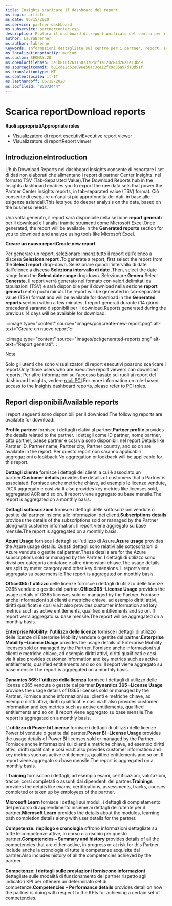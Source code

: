 ```yaml
---
title: Insights scaricare il dashboard del report.
ms.topic: article
ms.date: 06/15/2020
ms.service: partner-dashboard
ms.subservice: partnercenter-csp
description: Esplora il dashboard di report unificato del centro per i partner.
author: LauraBrenner
ms.author: labrenne
Keywords: Informazioni dettagliate sul centro per i partner, report, scaricare report
ms.localizationpriority: medium
ms.custom: SEOMAY.20
ms.openlocfilehash: 3e1b816f2611507370dcf1a120c84d26a1e13bd9
ms.sourcegitcommit: b81cde2d62e096e58ac3ce12fc9c35a97d10d51f
ms.translationtype: MT
ms.contentlocale: it-IT
ms.lasthandoff: 06/18/2020
ms.locfileid: "85072444"
---
```

# <a name="download-reports"></a><span data-ttu-id="cb48f-104">Scarica report</span><span class="sxs-lookup"><span data-stu-id="cb48f-104">Download reports</span></span>

<span data-ttu-id="cb48f-105">**Ruoli appropriati**</span><span class="sxs-lookup"><span data-stu-id="cb48f-105">**Appropriate roles**</span></span>
- <span data-ttu-id="cb48f-106">Visualizzatore di report esecutivi</span><span class="sxs-lookup"><span data-stu-id="cb48f-106">Executive report viewer</span></span>
- <span data-ttu-id="cb48f-107">Visualizzatore di report</span><span class="sxs-lookup"><span data-stu-id="cb48f-107">Report viewer</span></span>

## <a name="introduction"></a><span data-ttu-id="cb48f-108">Introduzione</span><span class="sxs-lookup"><span data-stu-id="cb48f-108">Introduction</span></span>

<span data-ttu-id="cb48f-109">L'hub Download Reports nel dashboard Insights consente di esportare i set di dati non elaborati che alimentano i report di partner Center Insights, nel formato TSV (Tab-Separated Value).</span><span class="sxs-lookup"><span data-stu-id="cb48f-109">The Download Reports hub in the Insights dashboard enables you to export the raw data sets that power the Partner Center Insights reports, in tab-separated value (TSV) format.</span></span> <span data-ttu-id="cb48f-110">Ciò consente di eseguire un'analisi più approfondita dei dati, in base alle esigenze aziendali.</span><span class="sxs-lookup"><span data-stu-id="cb48f-110">This lets you do deeper analysis on the data, based on the business needs.</span></span>

<span data-ttu-id="cb48f-111">Una volta generato, il report sarà disponibile nella sezione **report generati** per il download e l'analisi tramite strumenti come Microsoft Excel.</span><span class="sxs-lookup"><span data-stu-id="cb48f-111">Once generated, the report  will be available in the **Generated reports** section for you to download and analyze using tools like Microsoft Excel.</span></span>

<span data-ttu-id="cb48f-112">**Creare un nuovo report**</span><span class="sxs-lookup"><span data-stu-id="cb48f-112">**Create new report**</span></span>

<span data-ttu-id="cb48f-113">Per generare un report, selezionare innanzitutto il report dall'elenco a discesa **Seleziona report** .</span><span class="sxs-lookup"><span data-stu-id="cb48f-113">To generate a report, first select the report from the **Select report** drop-down.</span></span> <span data-ttu-id="cb48f-114">Selezionare quindi l'intervallo di date dall'elenco a discesa **Seleziona intervallo di date** .</span><span class="sxs-lookup"><span data-stu-id="cb48f-114">Then, select the date range from the **Select date range** dropdown.</span></span> <span data-ttu-id="cb48f-115">Selezionare **Genera**.</span><span class="sxs-lookup"><span data-stu-id="cb48f-115">Select **Generate**.</span></span> <span data-ttu-id="cb48f-116">Il report verrà generato nel formato con valori delimitati da tabulazioni (TSV) e sarà disponibile per il download nella sezione **report generati** entro pochi minuti.</span><span class="sxs-lookup"><span data-stu-id="cb48f-116">The report will be generated in tab-separated value (TSV) format and will be available for download in the **Generated reports** section within a few minutes.</span></span> <span data-ttu-id="cb48f-117">I report generati durante i 14 giorni precedenti saranno disponibili per il download.</span><span class="sxs-lookup"><span data-stu-id="cb48f-117">Reports generated during the previous 14 days will be available for download.</span></span>

:::image type="content" source="images/pci/create-new-report.png" alt-text="Creare un nuovo report":::

:::image type="content" source="images/pci/generated-reports.png" alt-text="Report generati":::

>[!NOTE] 
><span data-ttu-id="cb48f-120">Solo gli utenti che sono visualizzatori di report esecutivi possono scaricare i report.</span><span class="sxs-lookup"><span data-stu-id="cb48f-120">Only those users who are executive report viewers can download reports.</span></span> <span data-ttu-id="cb48f-121">Per altre informazioni sull'accesso basato sui ruoli ai report del dashboard Insights, vedere [ruoli PCI](pci-roles.md).</span><span class="sxs-lookup"><span data-stu-id="cb48f-121">For more information on role-based access to the Insights dashboard reports, please refer to [PCI roles](pci-roles.md).</span></span> 

## <a name="available-reports"></a><span data-ttu-id="cb48f-122">Report disponibili</span><span class="sxs-lookup"><span data-stu-id="cb48f-122">Available reports</span></span>

<span data-ttu-id="cb48f-123">I report seguenti sono disponibili per il download:</span><span class="sxs-lookup"><span data-stu-id="cb48f-123">The following reports are available for download:</span></span>

<span data-ttu-id="cb48f-124">**Profilo partner** fornisce i dettagli relativi al partner.</span><span class="sxs-lookup"><span data-stu-id="cb48f-124">**Partner profile** provides the details related to the partner.</span></span> <span data-ttu-id="cb48f-125">I dettagli come ID partner, nome partner, città partner, paese partner e così via sono disponibili nel report.</span><span class="sxs-lookup"><span data-stu-id="cb48f-125">Details like Partner ID, Partner name, Partner city, Partner country, and so on are available in the report.</span></span> <span data-ttu-id="cb48f-126">Per questo report non saranno applicabili aggregazioni o lookback.</span><span class="sxs-lookup"><span data-stu-id="cb48f-126">No aggregation or lookback will be applicable for this report.</span></span>

<span data-ttu-id="cb48f-127">**Dettagli cliente** fornisce i dettagli dei clienti a cui è associato un partner.</span><span class="sxs-lookup"><span data-stu-id="cb48f-127">**Customer details** provides the details of customers that a Partner is associated.</span></span> <span data-ttu-id="cb48f-128">Fornisce anche metriche chiave, ad esempio le licenze vendute, l'ACR aggregato e così via.</span><span class="sxs-lookup"><span data-stu-id="cb48f-128">It also provides key metrics like licenses sold, aggregated ACR and so on.</span></span> <span data-ttu-id="cb48f-129">Il report viene aggregato su base mensile.</span><span class="sxs-lookup"><span data-stu-id="cb48f-129">The report is aggregated on a monthly basis.</span></span>

<span data-ttu-id="cb48f-130">**Dettagli sottoscrizioni** fornisce i dettagli delle sottoscrizioni vendute o gestite dal partner insieme alle informazioni dei clienti.</span><span class="sxs-lookup"><span data-stu-id="cb48f-130">**Subscriptions details** provides the details of the subscriptions sold or managed by the Partner along with customer information.</span></span> <span data-ttu-id="cb48f-131">Il report viene aggregato su base mensile.</span><span class="sxs-lookup"><span data-stu-id="cb48f-131">The report is aggregated on a monthly basis.</span></span>

<span data-ttu-id="cb48f-132">**Azure Usage** fornisce i dettagli sull'utilizzo di Azure.</span><span class="sxs-lookup"><span data-stu-id="cb48f-132">**Azure usage** provides the Azure usage details.</span></span> <span data-ttu-id="cb48f-133">Questi dettagli sono relativi alle sottoscrizioni di Azure vendute o gestite dal partner.</span><span class="sxs-lookup"><span data-stu-id="cb48f-133">These details are for the Azure subscriptions sold or managed by the Partner.</span></span> <span data-ttu-id="cb48f-134">I dettagli di utilizzo sono divisi per categoria contatore e altre dimensioni chiave.</span><span class="sxs-lookup"><span data-stu-id="cb48f-134">The usage details are split by meter category and other key dimensions.</span></span> <span data-ttu-id="cb48f-135">Il report viene aggregato su base mensile.</span><span class="sxs-lookup"><span data-stu-id="cb48f-135">The report is aggregated on monthly basis.</span></span>

<span data-ttu-id="cb48f-136">**Office365: l'utilizzo** delle licenze fornisce i dettagli di utilizzo delle licenze O365 vendute o gestite dal partner.</span><span class="sxs-lookup"><span data-stu-id="cb48f-136">**Office365 -License Usage** provides the usage details of O365 licenses sold or managed by the Partner.</span></span> <span data-ttu-id="cb48f-137">Fornisce anche informazioni sui clienti e metriche chiave, ad esempio diritti attivi, diritti qualificati e così via.</span><span class="sxs-lookup"><span data-stu-id="cb48f-137">It also provides customer information and key metrics such as active entitlements, qualified entitlements and so on.</span></span> <span data-ttu-id="cb48f-138">Il report verrà aggregato su base mensile.</span><span class="sxs-lookup"><span data-stu-id="cb48f-138">The report will be aggregated on a monthly basis.</span></span>

<span data-ttu-id="cb48f-139">**Enterprise Mobility: l'utilizzo delle licenze** fornisce i dettagli di utilizzo delle licenze di Enterprise Mobility vendute o gestite dal partner.</span><span class="sxs-lookup"><span data-stu-id="cb48f-139">**Enterprise Mobility –License Usage**  provides the usage details of Enterprise Mobility licenses sold or managed by the Partner.</span></span> <span data-ttu-id="cb48f-140">Fornisce anche informazioni sui clienti e metriche chiave, ad esempio diritti attivi, diritti qualificati e così via.</span><span class="sxs-lookup"><span data-stu-id="cb48f-140">It also provides customer information and key metrics such as active entitlements, qualified entitlements and so on.</span></span> <span data-ttu-id="cb48f-141">Il report viene aggregato su base mensile.</span><span class="sxs-lookup"><span data-stu-id="cb48f-141">The report is aggregated on a monthly basis.</span></span>

<span data-ttu-id="cb48f-142">**Dynamics 365: l'utilizzo della licenza** fornisce i dettagli di utilizzo delle licenze d365 vendute o gestite dal partner.</span><span class="sxs-lookup"><span data-stu-id="cb48f-142">**Dynamics 365 –License Usage** provides the usage details of D365 licenses sold or managed by the Partner.</span></span> <span data-ttu-id="cb48f-143">Fornisce anche informazioni sui clienti e metriche chiave, ad esempio diritti attivi, diritti qualificati e così via.</span><span class="sxs-lookup"><span data-stu-id="cb48f-143">It also provides customer information and key metrics such as active entitlements, qualified entitlements and so on.</span></span> <span data-ttu-id="cb48f-144">Il report viene aggregato su base mensile.</span><span class="sxs-lookup"><span data-stu-id="cb48f-144">The report is aggregated on a monthly basis.</span></span>

<span data-ttu-id="cb48f-145">L' **utilizzo di Power bi License** fornisce i dettagli di utilizzo delle licenze Power bi vendute o gestite dal partner.</span><span class="sxs-lookup"><span data-stu-id="cb48f-145">**Power BI -License Usage** provides the usage details of Power BI licenses sold or managed by the Partner.</span></span> <span data-ttu-id="cb48f-146">Fornisce anche informazioni sui clienti e metriche chiave, ad esempio diritti attivi, diritti qualificati e così via.</span><span class="sxs-lookup"><span data-stu-id="cb48f-146">It also provides customer information and key metrics such as active entitlements, qualified entitlements and so on.</span></span> <span data-ttu-id="cb48f-147">Il report viene aggregato su base mensile.</span><span class="sxs-lookup"><span data-stu-id="cb48f-147">The report is aggregated on a monthly basis.</span></span>

<span data-ttu-id="cb48f-148">I **Training** forniscono i dettagli, ad esempio esami, certificazioni, valutazioni, tracce, corsi completati o assunti dai dipendenti del partner.</span><span class="sxs-lookup"><span data-stu-id="cb48f-148">**Trainings** provides the details like exams, certifications, assessments, tracks, courses completed or taken up by employees of the partner.</span></span>

<span data-ttu-id="cb48f-149">**Microsoft Learn** fornisce i dettagli sui moduli, i dettagli di completamento del percorso di apprendimento insieme ai dettagli dell'utente per il partner.</span><span class="sxs-lookup"><span data-stu-id="cb48f-149">**Microsoft Learn** provides the details about the modules, learning path completion details along with user details for the partner.</span></span>

<span data-ttu-id="cb48f-150">**Competenze: riepilogo e cronologia** offrono informazioni dettagliate su tutte le competenze attive, in corso o a rischio per questo partner.</span><span class="sxs-lookup"><span data-stu-id="cb48f-150">**Competencies – Summary and history** provides details of all the competencies that are either active, in progress or at risk for this Partner.</span></span> <span data-ttu-id="cb48f-151">Include anche la cronologia di tutte le competenze acquisite dal partner.</span><span class="sxs-lookup"><span data-stu-id="cb48f-151">Also includes history of all the competencies achieved by the partner.</span></span>

<span data-ttu-id="cb48f-152">**Competenze: i dettagli sulle prestazioni forniscono informazioni** dettagliate sulle modalità di funzionamento del partner rispetto agli indicatori KPI per ottenere un determinato set di competenze.</span><span class="sxs-lookup"><span data-stu-id="cb48f-152">**Competencies – Performance details** provides detail on how the partner is doing with respect to the KPIs for achieving a certain set of competencies.</span></span>

